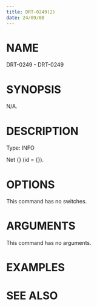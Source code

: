 ```yaml
---
title: DRT-0249(2)
date: 24/09/08
---
```


# NAME

DRT-0249 - DRT-0249

# SYNOPSIS

N/A.

# DESCRIPTION

Type: INFO

Net {} (id = {}).

# OPTIONS

This command has no switches.

# ARGUMENTS

This command has no arguments.

# EXAMPLES

# SEE ALSO
